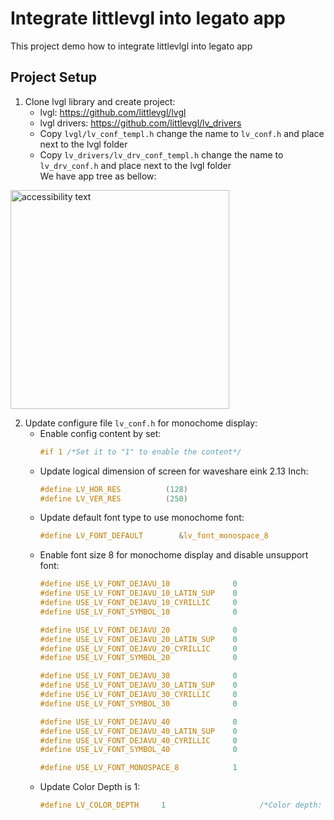 # Integrate littlevgl into legato app
This project demo how to integrate littlevlgl into legato app

## Project Setup
1. Clone lvgl library and create project:
    * lvgl: https://github.com/littlevgl/lvgl
    * lvgl drivers: https://github.com/littlevgl/lv_drivers
    * Copy `lvgl/lv_conf_templ.h` change the name to `lv_conf.h` and place next to the lvgl folder  
    * Copy `lv_drivers/lv_drv_conf_templ.h` change the name to `lv_drv_conf.h` and place next to the lvgl folder   
We have app tree as bellow:
<img src="https://user-images.githubusercontent.com/17214533/53871383-b9b79400-402e-11e9-9690-898d3abe6bf2.png" width="350" alt="accessibility text">       

2. Update configure file `lv_conf.h` for monochome display:
   * Enable config content by set:
      ```c
      #if 1 /*Set it to "1" to enable the content*/

   * Update logical dimension of screen for waveshare eink 2.13 Inch: 
       ```c
       #define LV_HOR_RES          (128)
       #define LV_VER_RES          (250)
       
   * Update default font type to use monochome font: 
      ```c
      #define LV_FONT_DEFAULT        &lv_font_monospace_8
      
   * Enable font size 8 for monochome display and disable unsupport font: 
      ```c
      #define USE_LV_FONT_DEJAVU_10              0
      #define USE_LV_FONT_DEJAVU_10_LATIN_SUP    0
      #define USE_LV_FONT_DEJAVU_10_CYRILLIC     0
      #define USE_LV_FONT_SYMBOL_10              0

      #define USE_LV_FONT_DEJAVU_20              0
      #define USE_LV_FONT_DEJAVU_20_LATIN_SUP    0
      #define USE_LV_FONT_DEJAVU_20_CYRILLIC     0
      #define USE_LV_FONT_SYMBOL_20              0

      #define USE_LV_FONT_DEJAVU_30              0
      #define USE_LV_FONT_DEJAVU_30_LATIN_SUP    0
      #define USE_LV_FONT_DEJAVU_30_CYRILLIC     0
      #define USE_LV_FONT_SYMBOL_30              0

      #define USE_LV_FONT_DEJAVU_40              0
      #define USE_LV_FONT_DEJAVU_40_LATIN_SUP    0
      #define USE_LV_FONT_DEJAVU_40_CYRILLIC     0
      #define USE_LV_FONT_SYMBOL_40              0

      #define USE_LV_FONT_MONOSPACE_8            1
     
   * Update Color Depth is 1: 
      ```c
      #define LV_COLOR_DEPTH     1                     /*Color depth: 1/8/16/32*/
     
